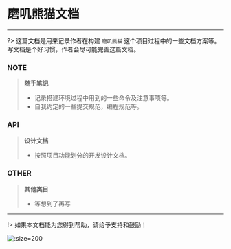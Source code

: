 # 磨叽熊猫文档
---

?> 这篇文档是用来记录作者在构建 `磨叽熊猫` 这个项目过程中的一些文档方案等。写文档是个好习惯，作者会尽可能完善这篇文档。

### NOTE
> **随手笔记**
> + 记录搭建环境过程中用到的一些命令及注意事项等。
> + 自我约定的一些提交规范，编程规范等。

### API
> **设计文档**
> + 按照项目功能划分的开发设计文档。

### OTHER
> **其他类目**
> + 等想到了再写

---

!> 如果本文档能为您得到帮助，请给予支持和鼓励！

![](https://mojipanda.com/img/wxpay.jpeg ':size=200')
